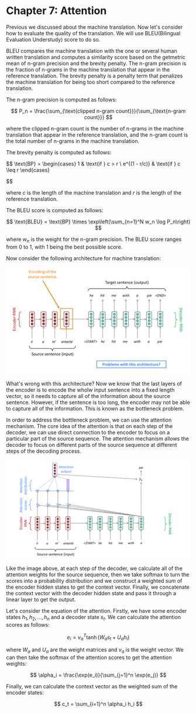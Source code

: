 # Chapter 7: Attention

Previous we discussed about the machine translation. Now let's consider how to evaluate the quality of the translation. We will use BLEU(Bilingual Evaluation Understudy) score to do so.

BLEU compares the machine translation with the one or several human written translation and computes a similarity score based on the getmetric mean of n-gram precision and the brevity penalty. The n-gram precision is the fraction of n-grams in the machine translation that appear in the reference translation. The brevity penalty is a penalty term that penalizes the machine translation for being too short compared to the reference translation.

The n-gram precision is computed as follows:

$$
P_n = \frac{\sum_{\text{clipped n-gram count}}}{\sum_{\text{n-gram count}}}
$$

where the clipped n-gram count is the number of n-grams in the machine translation that appear in the reference translation, and the n-gram count is the total number of n-grams in the machine translation.

The brevity penalty is computed as follows:

$$
\text{BP} = \begin{cases}
1 & \text{if } c > r \\
e^{(1 - r/c)} & \text{if } c \leq r
\end{cases}

$$

where $c$ is the length of the machine translation and $r$ is the length of the reference translation.

The BLEU score is computed as follows:

$$
\text{BLEU} = \text{BP} \times \exp\left(\sum_{n=1}^N w_n \log P_n\right)
$$

where $w_n$ is the weight for the n-gram precision. The BLEU score ranges from 0 to 1, with 1 being the best possible score.

Now consider the following architecture for machine translation:

![Machine Translation](fig/image1.png)

What's wrong with this architecture? Now we know that the last layers of the encoder is to encode the wholw input sentence into a fixed length vector, so it needs to capture all of the information about the source sentence. However, if the sentence is too long, the encoder may not be able to capture all of the information. This is known as the bottleneck problem.

In order to address the bottleneck problem, we can use the attention mechanism. The core idea of the attention is that on each step of the decoder, we can use direct connection to the encoder to focus on a particular part of the source sequence. The attention mechanism allows the decoder to focus on different parts of the source sequence at different steps of the decoding process.

![Attention Mechanism](fig/image2.png)

Like the image above, at each step of the decoder, we calculate all of the attention weights for the source sequence, then we take softmax to turn the scores into a probability distribution and we construct a weighted sum of the encoder hidden states to get the context vector. Finally, we concatenate the context vector with the decoder hidden state and pass it through a linear layer to get the output.

Let's consider the equation of the attention. Firstly, we have some encoder states $h_1, h_2, \ldots, h_n$ and a decoder state $s_t$. We can calculate the attention scores as follows:

$$
e_i = v_a^T \tanh(W_a s_t + U_a h_i)
$$

where $W_a$ and $U_a$ are the weight matrices and $v_a$ is the weight vector. We can then take the softmax of the attention scores to get the attention weights:

$$
\alpha_i = \frac{\exp(e_i)}{\sum_{j=1}^n \exp(e_j)}
$$

Finally, we can calculate the context vector as the weighted sum of the encoder states:

$$
c_t = \sum_{i=1}^n \alpha_i h_i
$$

